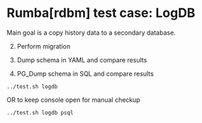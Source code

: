 # Rumba[rdbm] test case: LogDB 

Main goal is a copy history data to a secondary database.

2. Perform migration

3. Dump schema in YAML and compare results 

4. PG_Dump schema in SQL and compare results 


```
../test.sh logdb

```
OR to keep console open for manual checkup
```
../test.sh logdb psql

```

